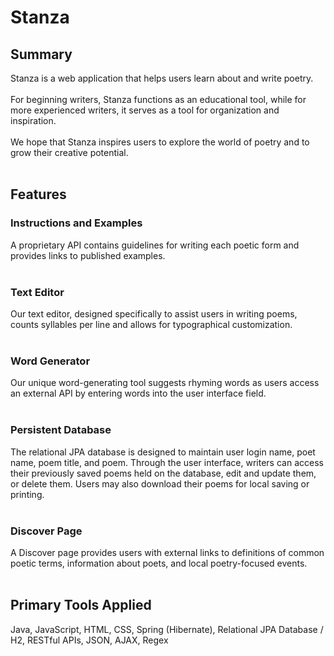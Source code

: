 # Stanza<br>
## Summary<br>
Stanza is a web application that helps users learn about and write poetry.<br><br>For beginning writers, Stanza functions as an educational tool, while for more experienced writers, it serves as a tool for organization and inspiration.<br><br>
We hope that Stanza inspires users to explore the world of poetry and to grow their creative potential.<br><br>

## Features<br>
### Instructions and Examples<br>
A proprietary API contains guidelines for writing each poetic form and provides links to published examples.<br><br>
### Text Editor<br>
Our text editor, designed specifically to assist users in writing poems, counts syllables per line and allows for typographical customization.<br><br>
### Word Generator<br>
Our unique word-generating tool suggests rhyming words as users access an external API by entering words into the user interface field.<br><br>
### Persistent Database<br>
The relational JPA database is designed to maintain user login name, poet name, poem title, and poem. Through the user interface, writers can access their previously saved poems held on the database, edit and update them, or delete them. Users may also download their poems for local saving or printing.<br><br>
### Discover Page<br>
A Discover page provides users with external links to definitions of common poetic terms, information about poets, and local poetry-focused events.<br><br>

## Primary Tools Applied<br>
Java, JavaScript, HTML, CSS, Spring (Hibernate), Relational JPA Database / H2, RESTful APIs, JSON, AJAX, Regex


